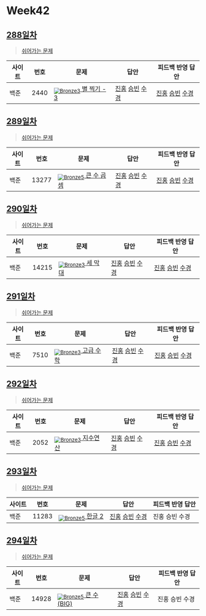 [Unrated]: https://user-images.githubusercontent.com/33937365/126247607-85783912-c11a-4d50-ac36-8cc7dcb75cd2.png
[NotRated]: https://user-images.githubusercontent.com/33937365/135189055-c3508249-b361-4948-8c36-a74b690cd346.png
[Bronze5]: https://user-images.githubusercontent.com/33937365/126247611-e362d727-17a4-4737-a232-5827e185ab7c.png
[Bronze4]: https://user-images.githubusercontent.com/33937365/126247612-89cbc675-e1d4-43a2-950b-1cb014dca697.png
[Bronze3]: https://user-images.githubusercontent.com/33937365/126247613-b8408610-7bc4-40f8-804f-a30a45ddbb68.png
[Bronze2]: https://user-images.githubusercontent.com/33937365/126247614-d85dc6ff-a520-4c00-82bd-eb593b156bd8.png
[Bronze1]: https://user-images.githubusercontent.com/33937365/126247616-04b2ab30-9891-4b7b-8cb4-38e99b97e834.png

# Week42

## [288일차](Day288)

> [쉬어가는 문제](https://www.acmicpc.net/group/workbook/view/9797/38246)

| 사이트 | 번호 | 문제                 | 답안                | 피드백 반영 답안    |
| ------ | ---- | -------------------- | ------------------- | ------------------- |
| 백준   | 2440 | [<sub>![Bronze3]</sub> 별 찍기 - 3](https://www.acmicpc.net/problem/2440) | [진홍](Day288/boj2440_kjh.py) [승빈](Day288/boj2440_wsb.java) [수경](Day288/boj2440_hsk.js) | [진홍](Day288/boj2440_kjh.py) [승빈](Day288/boj2440_wsb.java) [수경](Day288/boj2440_hsk.js) |

## [289일차](Day289)

> [쉬어가는 문제](https://www.acmicpc.net/group/workbook/view/9797/38293)

| 사이트 | 번호 | 문제                 | 답안                | 피드백 반영 답안    |
| ------ | ---- | -------------------- | ------------------- | ------------------- |
| 백준   | 13277    | [<sub>![Bronze5]</sub> 큰 수 곱셈](https://www.acmicpc.net/problem/13277) | [진홍](Day289/boj13277_kjh.py) [승빈](Day289/boj13277_wsb.java) [수경](Day289/boj13277_hsk.js) | [진홍](Day289/boj13277_kjh.py) [승빈](Day289/boj13277_wsb.java) [수경](Day289/boj13277_hsk.js)

## [290일차](Day290)

> [쉬어가는 문제](https://www.acmicpc.net/group/workbook/view/9797/38309)

| 사이트 | 번호 | 문제                 | 답안                | 피드백 반영 답안    |
| ------ | ---- | -------------------- | ------------------- | ------------------- |
| 백준   | 14215 | [<sub>![Bronze3]</sub> 세 막대](https://www.acmicpc.net/problem/14215) | [진홍](Day290/boj14215_kjh.java) [승빈](Day290/boj14215_wsb.java) [수경](Day290/boj14215_hsk.js) | [진홍](Day290/boj14215_kjh.java) [승빈](Day290/boj14215_wsb.java) [수경](Day290/boj14215_hsk.js) |

## [291일차](Day291)

> [쉬어가는 문제](https://www.acmicpc.net/group/workbook/view/9797/38317)

| 사이트 | 번호 | 문제                 | 답안                | 피드백 반영 답안    |
| ------ | ---- | -------------------- | ------------------- | ------------------- |
| 백준   | 7510 | [<sub>![Bronze3]</sub> 고급 수학](https://www.acmicpc.net/problem/7510) | [진홍](Day291/boj7510_kjh.py) [승빈](Day291/boj7510_wsb.java) [수경](Day291/boj7510_hsk.js) | [진홍](Day291/boj7510_kjh.py) [승빈](Day291/boj7510_wsb.java) [수경](Day291/boj7510_hsk.js) |

## [292일차](Day292)

> [쉬어가는 문제](https://www.acmicpc.net/group/workbook/view/9797/38340)

| 사이트 | 번호 | 문제                 | 답안                | 피드백 반영 답안    |
| ------ | ---- | -------------------- | ------------------- | ------------------- |
| 백준   | 2052    | [<sub>![Bronze3]</sub> 지수연산](https://www.acmicpc.net/problem/2052) | [진홍](Day292/boj2052_kjh.py) [승빈](Day292/boj2052_wsb.java) [수경](Day292/boj2052_hsk.py) | [진홍](Day292/boj2052_kjh.py) [승빈](Day292/boj2052_wsb.java)  [수경](Day292/boj2052_hsk.py) |

## [293일차](Day293)

> [쉬어가는 문제](https://www.acmicpc.net/group/workbook/view/9797/38375)

| 사이트 | 번호 | 문제                                       | 답안           | 피드백 반영 답안 |
| ------ | ---- | ------------------------------------------ | -------------- | ---------------- |
| 백준   | 11283 | [<sub>![Bronze5]</sub> 한글 2](https://www.acmicpc.net/problem/11283) | [진홍](Day293/boj11283_kjh.py) [승빈](Day293/boj11283_wsb.java) [수경](Day293/boj11283_hsk.js) | 진홍 승빈 수경   |

## [294일차](Day294)

> [쉬어가는 문제](https://www.acmicpc.net/group/workbook/view/9797/38385)

| 사이트 | 번호 | 문제                 | 답안                | 피드백 반영 답안    |
| ------ | ---- | -------------------- | ------------------- | ------------------- |
| 백준   | 14928 | [<sub>![Bronze5]</sub> 큰 수 (BIG)](https://www.acmicpc.net/problem/14928) | [진홍](Day294/boj14928_kjh.py) [승빈](Day294/boj14928_wsb.java) [수경](Day294/boj14928_hsk.py) | 진홍 승빈 수경 |
